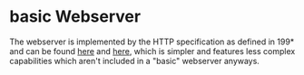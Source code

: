 # basic Webserver

The webserver is implemented by the HTTP  specification as defined in 199* and can be found [here](https://www.w3.org/Protocols/HTTP/HTTP2.html) and [here](https://datatracker.ietf.org/doc/html/rfc2616), which is simpler and features less complex capabilities which aren't included in a "basic" webserver anyways.
